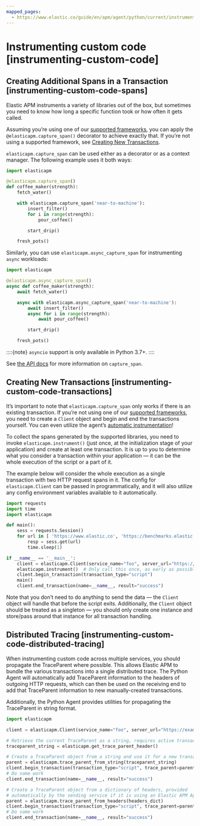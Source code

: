 ```yaml
---
mapped_pages:
  - https://www.elastic.co/guide/en/apm/agent/python/current/instrumenting-custom-code.html
---
```


# Instrumenting custom code [instrumenting-custom-code]


## Creating Additional Spans in a Transaction [instrumenting-custom-code-spans]

Elastic APM instruments a variety of libraries out of the box, but sometimes you need to know how long a specific function took or how often it gets called.

Assuming you’re using one of our [supported frameworks](/reference/set-up-apm-python-agent.md), you can apply the `@elasticapm.capture_span()` decorator to achieve exactly that. If you’re not using a supported framework, see [Creating New Transactions](#instrumenting-custom-code-transactions).

`elasticapm.capture_span` can be used either as a decorator or as a context manager. The following example uses it both ways:

```python
import elasticapm

@elasticapm.capture_span()
def coffee_maker(strength):
    fetch_water()

    with elasticapm.capture_span('near-to-machine'):
        insert_filter()
        for i in range(strength):
            pour_coffee()

        start_drip()

    fresh_pots()
```

Similarly, you can use `elasticapm.async_capture_span` for instrumenting `async` workloads:

```python
import elasticapm

@elasticapm.async_capture_span()
async def coffee_maker(strength):
    await fetch_water()

    async with elasticapm.async_capture_span('near-to-machine'):
        await insert_filter()
        async for i in range(strength):
            await pour_coffee()

        start_drip()

    fresh_pots()
```

::::{note}
`asyncio` support is only available in Python 3.7+.
::::


See [the API docs](/reference/api-reference.md#api-capture-span) for more information on `capture_span`.


## Creating New Transactions [instrumenting-custom-code-transactions]

It’s important to note that `elasticapm.capture_span` only works if there is an existing transaction. If you’re not using one of our [supported frameworks](/reference/set-up-apm-python-agent.md), you need to create a `Client` object and begin and end the transactions yourself. You can even utilize the agent’s [automatic instrumentation](/reference/supported-technologies.md#automatic-instrumentation)!

To collect the spans generated by the supported libraries, you need to invoke `elasticapm.instrument()` (just once, at the initialization stage of your application) and create at least one transaction. It is up to you to determine what you consider a transaction within your application — it can be the whole execution of the script or a part of it.

The example below will consider the whole execution as a single transaction with two HTTP request spans in it. The config for `elasticapm.Client` can be passed in programmatically, and it will also utilize any config environment variables available to it automatically.

```python
import requests
import time
import elasticapm

def main():
    sess = requests.Session()
    for url in [ 'https://www.elastic.co', 'https://benchmarks.elastic.co' ]:
        resp = sess.get(url)
        time.sleep(1)

if __name__ == '__main__':
    client = elasticapm.Client(service_name="foo", server_url="https://example.com:8200")
    elasticapm.instrument()  # Only call this once, as early as possible.
    client.begin_transaction(transaction_type="script")
    main()
    client.end_transaction(name=__name__, result="success")
```

Note that you don’t need to do anything to send the data — the `Client` object will handle that before the script exits. Additionally, the `Client` object should be treated as a singleton — you should only create one instance and store/pass around that instance for all transaction handling.


## Distributed Tracing [instrumenting-custom-code-distributed-tracing]

When instrumenting custom code across multiple services, you should propagate the TraceParent where possible. This allows Elastic APM to bundle the various transactions into a single distributed trace. The Python Agent will automatically add TraceParent information to the headers of outgoing HTTP requests, which can then be used on the receiving end to add that TraceParent information to new manually-created transactions.

Additionally, the Python Agent provides utilities for propagating the TraceParent in string format.

```python
import elasticapm

client = elasticapm.Client(service_name="foo", server_url="https://example.com:8200")

# Retrieve the current TraceParent as a string, requires active transaction
traceparent_string = elasticapm.get_trace_parent_header()

# Create a TraceParent object from a string and use it for a new transaction
parent = elasticapm.trace_parent_from_string(traceparent_string)
client.begin_transaction(transaction_type="script", trace_parent=parent)
# Do some work
client.end_transaction(name=__name__, result="success")

# Create a TraceParent object from a dictionary of headers, provided
# automatically by the sending service if it is using an Elastic APM Agent.
parent = elasticapm.trace_parent_from_headers(headers_dict)
client.begin_transaction(transaction_type="script", trace_parent=parent)
# Do some work
client.end_transaction(name=__name__, result="success")
```

